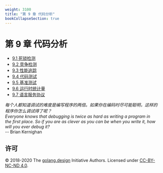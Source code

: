 ```yaml
---
weight: 3100
title: "第 9 章 代码分析"
bookCollapseSection: true
---
```


# 第 9 章 代码分析

- [9.1 死锁检测](./deadlock.md)
- [9.2 竞争检测](./race.md)
- [9.3 性能追踪](./trace.md)
- [9.4 代码测试](./testing.md)
- [9.5 基准测试](./perf.md)
- [9.6 运行时统计量](./metric.md)
- [9.7 语言服务协议](./gopls.md)

<div class="quote">
<i class="quote-mark fas fa-thumbtack"></i>
<I>
每个人都知道调试的难度是编写程序的两倍。如果你在编码时尽可能聪明，这样的程序你怎么调试得了呢？
</I></br>
<I>
Everyone knows that debugging is twice as hard as writing a program in the first place. So if you are as clever as you can be when you write it, how will you ever debug it?
</I></br>
<div class="quote-right">
-- Brian Kernighan
</div>
</div>

## 许可

&copy; 2018-2020 The [golang.design](https://golang.design) Initiative Authors. Licensed under [CC-BY-NC-ND 4.0](https://creativecommons.org/licenses/by-nc-nd/4.0/).